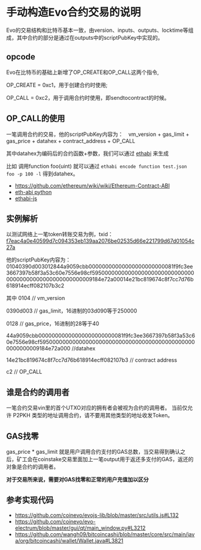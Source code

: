 # 手动构造Evo合约交易的说明

Evo的交易结构和比特币基本一致，由version、inputs、outputs、locktime等组成，其中合约的部分是通过在outputs中的scriptPubKey中实现的。

## opcode
Evo在比特币的基础上新增了OP_CREATE和OP_CALL这两个指令,  

OP_CREATE = 0xc1，用于创建合约时使用;  

OP_CALL = 0xc2，用于调用合约时使用，即sendtocontract的时候。

## OP_CALL的使用
一笔调用合约的交易，他的scriptPubKey内容为：　vm_version + gas_limit + gas_price + datahex + contract_address + OP_CALL
    
其中datahex为编码后的合约函数+参数，我们可以通过 [ethabi](https://github.com/paritytech/ethabi) 来生成
  
比如 调用function foo(uint) 就可以通过 `ethabi encode function test.json foo -p 100 -l` 得到datahex。

* https://github.com/ethereum/wiki/wiki/Ethereum-Contract-ABI
* [eth-abi python](https://github.com/ethereum/eth-abi)
* [ethabi-js](https://github.com/jacogr/ethabi-js)

## 实例解析
以测试网络上一笔token转账交易为例，txid：[f7eac4a0e40599d7c094353eb139aa2076be02535d66e221799d67d01054c27a](https://testnet.coinevo.tech/tx/f7eac4a0e40599d7c094353eb139aa2076be02535d66e221799d67d01054c27a)  

他的scriptPubKey内容为：01040390d003012844a9059cbb00000000000000000000000081f9fc3ee3667397b58f3a53c60e7556e98cf595000000000000000000000000000000000000000000000000000009184e72a00014e21bc819674c8f7cc7d76b618914ecff082107b3c2
  
其中
0104 // vm_version 

0390d003 // gas_limit，16进制的03d090等于250000 

0128 // gas_price，16进制的28等于40 

44a9059cbb00000000000000000000000081f9fc3ee3667397b58f3a53c60e7556e98cf595000000000000000000000000000000000000000000000000000009184e72a000 //datahex  

14e21bc819674c8f7cc7d76b618914ecff082107b3 // contract address 

c2 // OP_CALL


## 谁是合约的调用者
一笔合约交易vin里的首个UTXO对应的拥有者会被视为合约的调用者。
当前仅允许 P2PKH 类型的地址调用合约，请不要用其他类型的地址收发Token。

## GAS找零
gas_price * gas_limit 就是用户调用合约支付的GAS总数，当交易得到确认之后，矿工会在coinstake交易里面加上一笔output用于返还多支付的GAS，返还的对象是合约的调用者。

**对于交易所来说，需要对GAS找零和正常的用户充值加以区分**

## 参考实现代码
* https://github.com/coinevo/evojs-lib/blob/master/src/utils.js#L132
* https://github.com/coinevo/evo-electrum/blob/master/gui/qt/main_window.py#L3212
* https://github.com/wangh09/bitcoincashj/blob/master/core/src/main/java/org/bitcoincashj/wallet/Wallet.java#L3821


